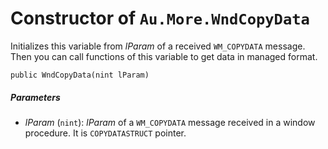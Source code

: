 # Constructor of `Au.More.WndCopyData`

Initializes this variable from *lParam* of a received `WM_COPYDATA` message. Then you can call functions of this variable to get data in managed format.

```
public WndCopyData(nint lParam)
```

##### Parameters

- *lParam*  (`nint`):
    *lParam* of a `WM_COPYDATA` message received in a window procedure. It is `COPYDATASTRUCT` pointer.